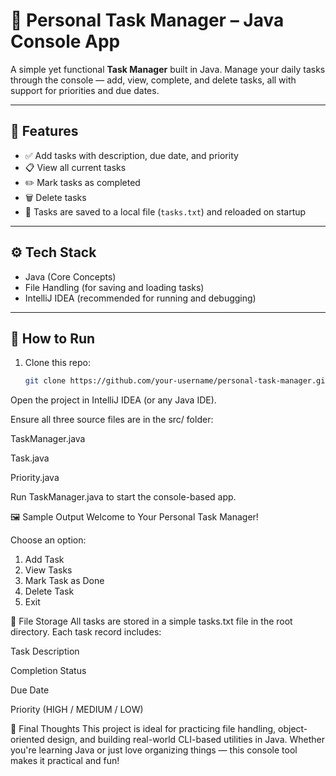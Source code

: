 # 📝 Personal Task Manager – Java Console App

A simple yet functional **Task Manager** built in Java. Manage your daily tasks through the console — add, view, complete, and delete tasks, all with support for priorities and due dates.

---

## 📌 Features

- ✅ Add tasks with description, due date, and priority
- 📋 View all current tasks
- ✏️ Mark tasks as completed
- 🗑️ Delete tasks
- 💾 Tasks are saved to a local file (`tasks.txt`) and reloaded on startup

---

## ⚙️ Tech Stack

- Java (Core Concepts)
- File Handling (for saving and loading tasks)
- IntelliJ IDEA (recommended for running and debugging)

---

## 🚀 How to Run

1. Clone this repo:
   ```bash
   git clone https://github.com/your-username/personal-task-manager.git
Open the project in IntelliJ IDEA (or any Java IDE).

Ensure all three source files are in the src/ folder:

TaskManager.java

Task.java

Priority.java

Run TaskManager.java to start the console-based app.

🖼️ Sample Output
Welcome to Your Personal Task Manager!

Choose an option:
1. Add Task
2. View Tasks
3. Mark Task as Done
4. Delete Task
5. Exit


📁 File Storage
All tasks are stored in a simple tasks.txt file in the root directory. Each task record includes:

Task Description

Completion Status

Due Date

Priority (HIGH / MEDIUM / LOW)

🙌 Final Thoughts
This project is ideal for practicing file handling, object-oriented design, and building real-world CLI-based utilities in Java. Whether you're learning Java or just love organizing things — this console tool makes it practical and fun!

